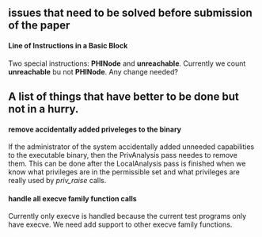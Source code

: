 ## issues that need to be solved before submission of the paper

#### Line of Instructions in a Basic Block
Two special instructions: **PHINode** and **unreachable**.
Currently we count **unreachable** bu not **PHINode**.
Any change needed?

## A list of things that have better to be done but not in a hurry.

#### remove accidentally added priveleges to the binary
If the administrator of the system accidentally added unneeded capabilities
to the executable binary, then the PrivAnalysis pass needes to remove them.
This can be done after the LocalAnalysis pass is finished when we know
what privileges are in the permissible set and what privileges are really 
used by *priv_raise* calls.

#### handle all execve family function calls
Currently only execve is handled because the current test programs only have
execve. We need add support to other execve family functions.

